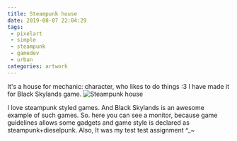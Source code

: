 ```yaml
---
title: Steampunk house
date: 2019-08-07 22:04:29
tags:
 - pixelart
 - simple
 - steampunk
 - gamedev
 - urban
categories: artwork
---
```

It's a house for mechanic: character, who likes to do things :3 I have made it for Black Skylands game. 
![Steampunk house](https://cdnb.artstation.com/p/assets/images/images/019/670/943/large/leksi-reppo-house-mech2-big-3x.jpg)
<!-- more -->
I love steampunk styled games. And Black Skylands is an awesome example of such games. So. here you can see a monitor, because game guidelines allows some gadgets and game style is declared as steampunk+dieselpunk. Also, It was my test test assignment ^_~ 

